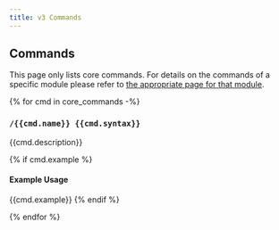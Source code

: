 ```yaml
---
title: v3 Commands
---
```


## Commands

This page only lists core commands. For details on the commands of a specific module please refer to [the appropriate page for that module](/3/modules).

{% for cmd in core_commands -%}
### `/{{cmd.name}} {{cmd.syntax}}`

{{cmd.description}}

{% if cmd.example %}
#### Example Usage

{{cmd.example}}
{% endif %}

{% endfor %}
